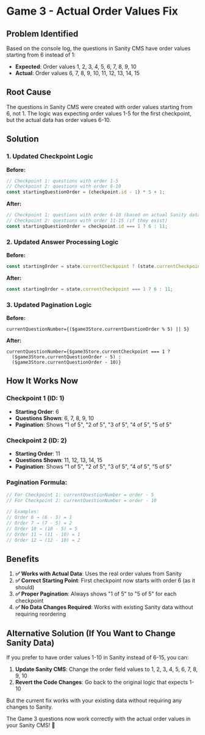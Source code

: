 # Game 3 - Actual Order Values Fix

## Problem Identified
Based on the console log, the questions in Sanity CMS have order values starting from 6 instead of 1:
- **Expected**: Order values 1, 2, 3, 4, 5, 6, 7, 8, 9, 10
- **Actual**: Order values 6, 7, 8, 9, 10, 11, 12, 13, 14, 15

## Root Cause
The questions in Sanity CMS were created with order values starting from 6, not 1. The logic was expecting order values 1-5 for the first checkpoint, but the actual data has order values 6-10.

## Solution

### **1. Updated Checkpoint Logic**

**Before:**
```typescript
// Checkpoint 1: questions with order 1-5
// Checkpoint 2: questions with order 6-10
const startingQuestionOrder = (checkpoint.id - 1) * 5 + 1;
```

**After:**
```typescript
// Checkpoint 1: questions with order 6-10 (based on actual Sanity data)
// Checkpoint 2: questions with order 11-15 (if they exist)
const startingQuestionOrder = checkpoint.id === 1 ? 6 : 11;
```

### **2. Updated Answer Processing Logic**

**Before:**
```typescript
const startingOrder = state.currentCheckpoint ? (state.currentCheckpoint - 1) * questionsPerCheckpoint + 1 : 1;
```

**After:**
```typescript
const startingOrder = state.currentCheckpoint === 1 ? 6 : 11;
```

### **3. Updated Pagination Logic**

**Before:**
```svelte
currentQuestionNumber={($game3Store.currentQuestionOrder % 5) || 5}
```

**After:**
```svelte
currentQuestionNumber={$game3Store.currentCheckpoint === 1 ? 
  ($game3Store.currentQuestionOrder - 5) : 
  ($game3Store.currentQuestionOrder - 10)}
```

## How It Works Now

### **Checkpoint 1 (ID: 1)**
- **Starting Order**: 6
- **Questions Shown**: 6, 7, 8, 9, 10
- **Pagination**: Shows "1 of 5", "2 of 5", "3 of 5", "4 of 5", "5 of 5"

### **Checkpoint 2 (ID: 2)**
- **Starting Order**: 11
- **Questions Shown**: 11, 12, 13, 14, 15
- **Pagination**: Shows "1 of 5", "2 of 5", "3 of 5", "4 of 5", "5 of 5"

### **Pagination Formula:**
```typescript
// For Checkpoint 1: currentQuestionNumber = order - 5
// For Checkpoint 2: currentQuestionNumber = order - 10

// Examples:
// Order 6 → (6 - 5) = 1
// Order 7 → (7 - 5) = 2
// Order 10 → (10 - 5) = 5
// Order 11 → (11 - 10) = 1
// Order 12 → (12 - 10) = 2
```

## Benefits

1. **✅ Works with Actual Data**: Uses the real order values from Sanity
2. **✅ Correct Starting Point**: First checkpoint now starts with order 6 (as it should)
3. **✅ Proper Pagination**: Always shows "1 of 5" to "5 of 5" for each checkpoint
4. **✅ No Data Changes Required**: Works with existing Sanity data without requiring reordering

## Alternative Solution (If You Want to Change Sanity Data)

If you prefer to have order values 1-10 in Sanity instead of 6-15, you can:

1. **Update Sanity CMS**: Change the order field values to 1, 2, 3, 4, 5, 6, 7, 8, 9, 10
2. **Revert the Code Changes**: Go back to the original logic that expects 1-10

But the current fix works with your existing data without requiring any changes to Sanity.

The Game 3 questions now work correctly with the actual order values in your Sanity CMS! 🎉 